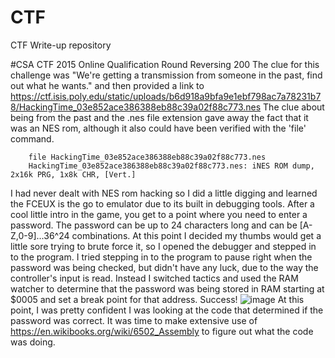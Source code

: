 # CTF
CTF Write-up repository

#CSA CTF 2015 Online Qualification Round
Reversing 200
The clue for this challenge was "We're getting a transmission from someone in the past, find out what he wants." and then provided a link to https://ctf.isis.poly.edu/static/uploads/b6d918a9bfa9e1ebf798ac7a78231b78/HackingTime_03e852ace386388eb88c39a02f88c773.nes
The clue about being from the past and the .nes file extension gave away the fact that it was an NES rom, although it also could have been verified with the 'file' command.
```
    file HackingTime_03e852ace386388eb88c39a02f88c773.nes 
    HackingTime_03e852ace386388eb88c39a02f88c773.nes: iNES ROM dump, 2x16k PRG, 1x8k CHR, [Vert.]
```

I had never dealt with NES rom hacking so I did a little digging and learned the FCEUX is the go to emulator due to its built in debugging tools.  After a cool little intro in the game, you get to a point where you need to enter a password.  The password can be up to 24 characters long and can be [A-Z,0-9]...36^24 combinations.    At this point I decided my thumbs would get a little sore trying to brute force it, so I opened the debugger and stepped in to the program.  I tried stepping in to the program to pause right when the password was being checked, but didn't have any luck, due to the way the controller's input is read.  Instead I switched tactics and used the RAM watcher to determine that the password was being stored in RAM starting at $0005 and set a break point for that address.  Success!
![image](http://i.imgur.com/62zeV37.png)
At this point, I was pretty confident I was looking at the code that determined if the password was correct.  It was time to make extensive use of https://en.wikibooks.org/wiki/6502_Assembly to figure out what the code was doing.
 
